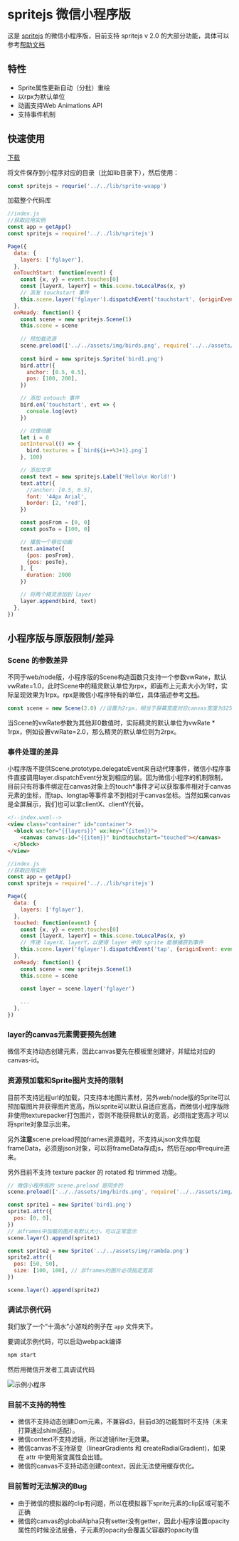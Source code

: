 # spritejs 微信小程序版

这是 [spritejs](https://github.com/spritejs/spritejs) 的微信小程序版，目前支持 spritejs v 2.0 的大部分功能，具体可以参考[帮助文档](https://github.com/spritejs/spritejs/tree/master/docs#%E6%95%B4%E4%BD%93%E7%BB%93%E6%9E%84)

## 特性

- Sprite属性更新自动（分批）重绘
- 以rpx为默认单位
- 动画支持Web Animations API
- 支持事件机制

## 快速使用

[下载](https://s0.ssl.qhres.com/!f855aa38/sprite-wxapp.js)

将文件保存到小程序对应的目录（比如lib目录下），然后使用：

```js
const spritejs = requrie('../../lib/sprite-wxapp')
```

加载整个代码库

```js
//index.js
//获取应用实例
const app = getApp()
const spritejs = require('../../lib/spritejs')

Page({
  data: {
    layers: ['fglayer'],
  },
  onTouchStart: function(event) {
    const {x, y} = event.touches[0]
    const [layerX, layerY] = this.scene.toLocalPos(x, y)
    // 派发 touchstart 事件
    this.scene.layer('fglayer').dispatchEvent('touchstart', {originEvent: event, layerX, layerY})
  },
  onReady: function() { 
    const scene = new spritejs.Scene(1)
    this.scene = scene
    
    // 预加载资源
    scene.preload(['../../assets/img/birds.png', require('../../assets/img/birds.json.js')])
    
    const bird = new spritejs.Sprite('bird1.png')
    bird.attr({
      anchor: [0.5, 0.5],
      pos: [100, 200],
    })

    // 添加 ontouch 事件
    bird.on('touchstart', evt => {
      console.log(evt)
    })

    // 纹理动画
    let i = 0
    setInterval(() => {
      bird.textures = [`bird${i++%3+1}.png`]
    }, 100)

    // 添加文字
    const text = new spritejs.Label('Hello\n World!')
    text.attr({
      //anchor: [0.5, 0.5],
      font: '44px Arial',
      border: [2, 'red'],
    })

    const posFrom = [0, 0]
    const posTo = [100, 0]

    // 播放一个移位动画
    text.animate([
      {pos: posFrom},
      {pos: posTo},
    ], {
      duration: 2000
    })

    // 将两个精灵添加到 layer
    layer.append(bird, text)
  },
})
```

## 小程序版与原版限制/差异

### Scene 的参数差异

不同于web/node版，小程序版的Scene构造函数只支持一个参数vwRate，默认vwRate=1.0，此时Scene中的精灵默认单位为rpx，即画布上元素大小为1时，实际呈现效果为1rpx。rpx是微信小程序特有的单位，具体描述参考[文档](https://mp.weixin.qq.com/debug/wxadoc/dev/framework/view/wxss.html)。

```js
const scene = new Scene(2.0) //设置为2rpx，相当于屏幕宽度对应canvas宽度为325
```

当Scene的vwRate参数为其他非0数值时，实际精灵的默认单位为vwRate * 1rpx，例如设置vwRate=2.0，那么精灵的默认单位则为2rpx。

### 事件处理的差异

小程序版不提供Scene.prototype.delegateEvent来自动代理事件，微信小程序事件直接调用layer.dispatchEvent分发到相应的层。因为微信小程序的机制限制，目前只有将事件绑定在canvas对象上的touch\*事件才可以获取事件相对于canvas元素的坐标，而tap、longtap等事件拿不到相对于canvas坐标。当然如果canvas是全屏展示，我们也可以拿clientX、clientY代替。

```html
<!--index.wxml-->
<view class="container" id="container">
  <block wx:for="{{layers}}" wx:key="{{item}}">
    <canvas canvas-id="{{item}}" bindtouchstart="touched"></canvas>
  </block>
</view>
```

```js
//index.js
//获取应用实例
const app = getApp()
const spritejs = require('../../lib/spritejs')

Page({
  data: {
    layers: ['fglayer'],
  },
  touched: function(event) {
    const {x, y} = event.touches[0]
    const [layerX, layerY] = this.scene.toLocalPos(x, y)
    // 传递 layerX、layerY，以使得 layer 中的 sprite 能够捕获到事件
    this.scene.layer('fglayer').dispatchEvent('tap', {originEvent: event, layerX, layerY})
  },
  onReady: function() { 
    const scene = new spritejs.Scene(1)
    this.scene = scene

    const layer = scene.layer('fglayer')
    
    ...
  },
})
```

### layer的canvas元素需要预先创建

微信不支持动态创建元素，因此canvas要先在模板里创建好，并赋给对应的canvas-id。

### 资源预加载和Sprite图片支持的限制

目前不支持远程url的加载，只支持本地图片素材，另外web/node版的Sprite可以预加载图片并获得图片宽高，所以sprite可以默认自适应宽高，而微信小程序版除非使用texturepacker打包图片，否则不能获得默认的宽高，必须指定宽高才可以将sprite对象显示出来。

另外**注意**scene.preload预加frames资源载时，不支持从json文件加载frameData，必须是json对象，可以将frameData存成js，然后在app中require进来。

另外目前不支持 texture packer 的 rotated 和 trimmed 功能。

```js
// 微信小程序版的 scene.preload 是同步的
scene.preload(['../../assets/img/birds.png', require('../../assets/img/birds.json.js')])

const sprite1 = new Sprite('bird1.png') 
sprite1.attr({
  pos: [0, 0],
})
// 从frames中加载的图片有默认大小，可以正常显示
scene.layer().append(sprite1)

const sprite2 = new Sprite('../../assets/img/rambda.png')
sprite2.attr({
  pos: [50, 50],
  size: [100, 100], // 非frames的图片必须指定宽高
})

scene.layer().append(sprite2)
```

### 调试示例代码

我们放了一个“十滴水”小游戏的例子在 `app` 文件夹下。

要调试示例代码，可以启动webpack编译

```bash
npm start
```

然后用微信开发者工具调试代码

![示例小程序](https://p1.ssl.qhimg.com/t01c8802b28edfcb127.gif)

### 目前不支持的特性

* 微信不支持动态创建Dom元素，不兼容d3，目前d3的功能暂时不支持（未来打算通过shim适配）。
* 微信context不支持滤镜，所以滤镜filter无效果。
* 微信canvas不支持渐变（linearGradients 和 createRadialGradient)，如果在 attr 中使用渐变属性会出错。
* 微信的canvas不支持动态创建context，因此无法使用缓存优化。

### 目前暂时无法解决的Bug

* 由于微信的模拟器的clip有问题，所以在模拟器下sprite元素的clip区域可能不正确
* 微信的canvas的globalAlpha只有setter没有getter，因此小程序设置opacity属性的时候没法层叠，子元素的opacity会覆盖父容器的opacity值
